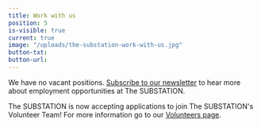 ```yaml
---
title: Work with us
position: 5
is-visible: true
current: true
image: "/uploads/the-substation-work-with-us.jpg"
button-txt: 
button-url: 
---
```


We have no vacant positions. [Subscribe to our newsletter](https://thesubstation.us5.list-manage.com/subscribe/post?u=21cfc09295377f72f03e377c6&id=f0c98b414b) to hear more about employment opportunities at The SUBSTATION. 

The SUBSTATION is now accepting applications to join The SUBSTATION's Volunteer Team! For more information go to our [Volunteers page](https://thesubstation.org.au/about/volunteer/). 
